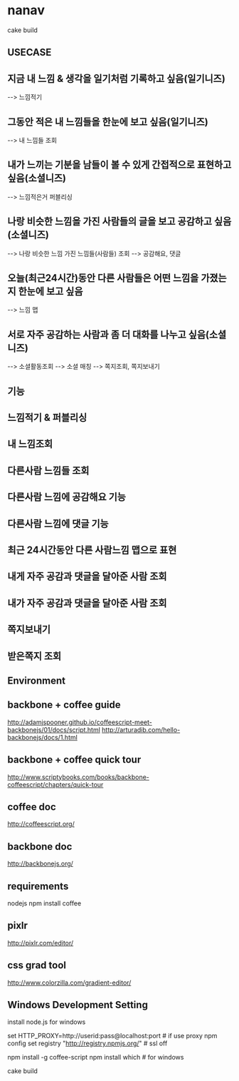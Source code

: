 nanav
=====

  cake build

USECASE
-------

## 지금 내 느낌 & 생각을 일기처럼 기록하고 싶음(일기니즈)
--> 느낌적기

## 그동안 적은 내 느낌들을 한눈에 보고 싶음(일기니즈)
--> 내 느낌들 조회

## 내가 느끼는 기분을 남들이 볼 수 있게 간접적으로 표현하고 싶음(소셜니즈)
--> 느낌적은거 퍼블리싱

## 나랑 비슷한 느낌을 가진 사람들의 글을 보고 공감하고 싶음(소셜니즈)
--> 나랑 비슷한 느낌 가진 느낌들(사람들) 조회
--> 공감해요, 댓글

## 오늘(최근24시간)동안 다른 사람들은 어떤 느낌을 가졌는지 한눈에 보고 싶음
--> 느낌 맵

## 서로 자주 공감하는 사람과 좀 더 대화를 나누고 싶음(소셜니즈)
--> 소셜활동조회 --> 소셜 매칭
--> 쪽지조회, 쪽지보내기


기능
-----

## 느낌적기 & 퍼블리싱
## 내 느낌조회
## 다른사람 느낌들 조회
## 다른사람 느낌에 공감해요 기능
## 다른사람 느낌에 댓글 기능
## 최근 24시간동안 다른 사람느낌 맵으로 표현
## 내게 자주 공감과 댓글을 달아준 사람 조회
## 내가 자주 공감과 댓글을 달아준 사람 조회
## 쪽지보내기
## 받은쪽지 조회


Environment
-----------

## backbone + coffee guide
http://adamjspooner.github.io/coffeescript-meet-backbonejs/01/docs/script.html
http://arturadib.com/hello-backbonejs/docs/1.html

## backbone + coffee quick tour
http://www.scriptybooks.com/books/backbone-coffeescript/chapters/quick-tour

## coffee doc
http://coffeescript.org/

## backbone doc
http://backbonejs.org/

## requirements
nodejs
npm install coffee

## pixlr
http://pixlr.com/editor/

## css grad tool
http://www.colorzilla.com/gradient-editor/


Windows Development Setting
---------------------------

  install node.js for windows
  
  set HTTP_PROXY=http://userid:pass@localhost:port  # if use proxy
  npm config set registry "http://registry.npmjs.org/"  # ssl off

  npm install -g coffee-script
  npm install which  # for windows

  cake build

